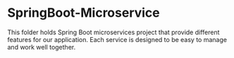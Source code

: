 # SpringBoot-Microservice
 This folder holds Spring Boot microservices project that provide different features for our application. Each service is designed to be easy to manage and work well together.

